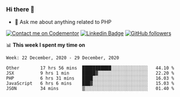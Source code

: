 ### Hi there 👋

<!--
**mustafaculban/mustafaculban** is a ✨ _special_ ✨ repository because its `README.md` (this file) appears on your GitHub profile.

Here are some ideas to get you started:

- 🌱 I’m currently learning ...
- 👯 I’m looking to collaborate on ...
- 🤔 I’m looking for help with ...
- 📫 How to reach me: ...
- 😄 Pronouns: ...
- ⚡ Fun fact: ...

-->
- 💬 Ask me about anything related to PHP

[![Contact me on Codementor](https://www.codementor.io/m-badges/karamusluk/book-session.svg)](https://www.codementor.io/@karamusluk?refer=badge)
[![Linkedin Badge](https://img.shields.io/badge/-Mustafa%20Culban-blue?style=social&logo=Linkedin&logoColor=blue&link=https://www.linkedin.com/in/mustafaculban/)](https://www.linkedin.com/in/mustafaculban/) 
[![GitHub followers](https://img.shields.io/github/followers/karamusluk?label=Follow&style=social)](https://github.com/karamusluk/?tab=follow)


📊 **This week I spent my time on**
<!--START_SECTION:waka-->
```text
Week: 22 December, 2020 - 29 December, 2020

Other        17 hrs 56 mins  ███████████░░░░░░░░░░░░░░   44.10 % 
JSX          9 hrs 1 min     █████▓░░░░░░░░░░░░░░░░░░░   22.20 % 
PHP          6 hrs 31 mins   ████░░░░░░░░░░░░░░░░░░░░░   16.03 % 
JavaScript   6 hrs 6 mins    ███▓░░░░░░░░░░░░░░░░░░░░░   15.03 % 
JSON         34 mins         ▒░░░░░░░░░░░░░░░░░░░░░░░░   01.40 % 
```
<!--END_SECTION:waka-->

